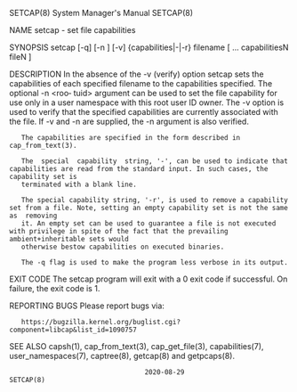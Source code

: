 SETCAP(8)							    System Manager's Manual							     SETCAP(8)

NAME
       setcap - set file capabilities

SYNOPSIS
       setcap [-q] [-n <rootuid>] [-v] {capabilities|-|-r} filename [ ... capabilitiesN fileN ]

DESCRIPTION
       In  the absence of the -v (verify) option setcap sets the capabilities of each specified filename to the capabilities specified.	 The optional -n <roo‐
       tuid> argument can be used to set the file capability for use only in a user namespace with this root user ID owner. The -v option is  used  to	verify
       that the specified capabilities are currently associated with the file. If -v and -n are supplied, the -n <rootuid> argument is also verified.

       The capabilities are specified in the form described in cap_from_text(3).

       The  special  capability	 string, '-', can be used to indicate that capabilities are read from the standard input. In such cases, the capability set is
       terminated with a blank line.

       The special capability string, '-r', is used to remove a capability set from a file. Note, setting an empty capability set is not the same as  removing
       it. An empty set can be used to guarantee a file is not executed with privilege in spite of the fact that the prevailing ambient+inheritable sets would
       otherwise bestow capabilities on executed binaries.

       The -q flag is used to make the program less verbose in its output.

EXIT CODE
       The setcap program will exit with a 0 exit code if successful. On failure, the exit code is 1.

REPORTING BUGS
       Please report bugs via:

       https://bugzilla.kernel.org/buglist.cgi?component=libcap&list_id=1090757

SEE ALSO
       capsh(1), cap_from_text(3), cap_get_file(3), capabilities(7), user_namespaces(7), captree(8), getcap(8) and getpcaps(8).

									  2020-08-29								     SETCAP(8)
